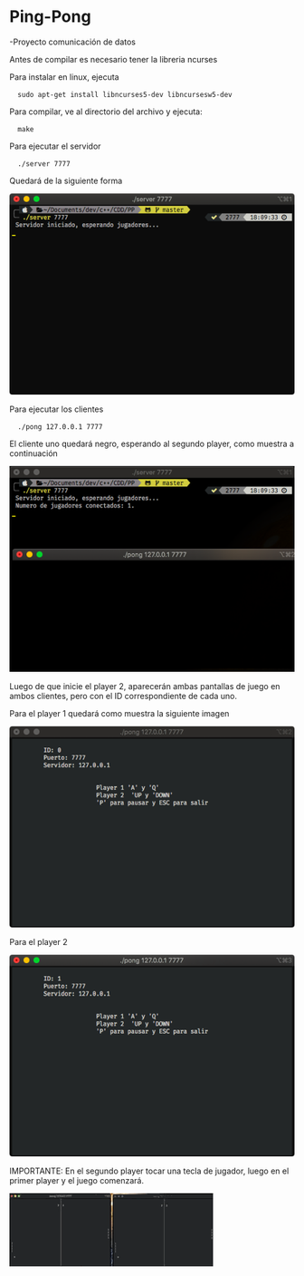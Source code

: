 Ping-Pong
=============

-Proyecto comunicación de datos

Antes de compilar es necesario tener la libreria ncurses


Para instalar en linux, ejecuta 

      sudo apt-get install libncurses5-dev libncursesw5-dev

Para compilar, ve al directorio del archivo y ejecuta:

      make

Para ejecutar el servidor       

      
      ./server 7777

Quedará de la siguiente forma 

 ![alt text](img/server.png) 

Para ejecutar los clientes 
      
      
      ./pong 127.0.0.1 7777
      
El cliente uno quedará negro, esperando al segundo player, como muestra a continuación

 ![alt text](img/p1.png) 

Luego de que inicie el player 2, aparecerán ambas pantallas de juego en ambos clientes, pero con el ID correspondiente de cada uno.

Para el player 1 quedará como muestra la siguiente imagen

 ![alt text](img/player1.png) 

Para el player 2 

 ![alt text](img/player2.png) 

IMPORTANTE: En el segundo player tocar una tecla de jugador, luego en el primer player y el juego comenzará. 

![alt text](img/game.gif) 

